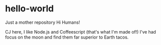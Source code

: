# hello-world
Just a mother repository
Hi Humans!

CJ here, I like Node.js and Coffeescript (that's what I'm made of!)
I've had focus on the moon and find them far superior to Earth tacos.
